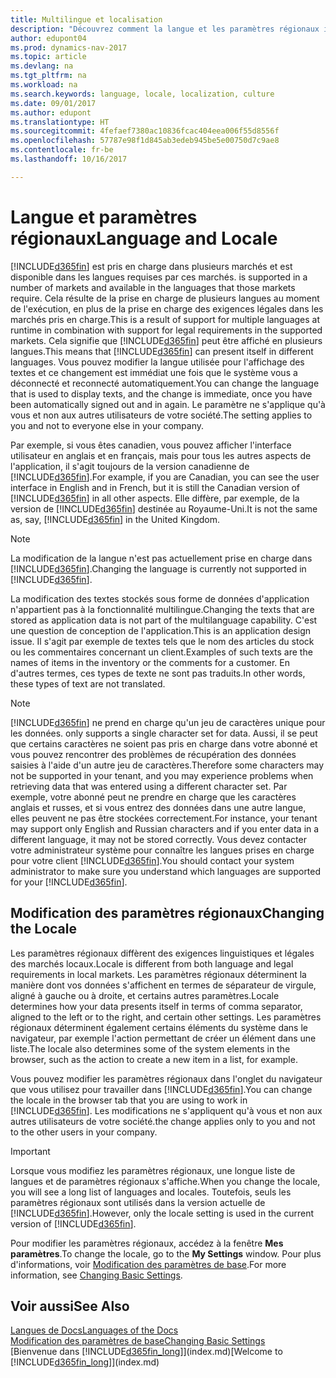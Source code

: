 ```yaml
---
title: Multilingue et localisation
description: "Découvrez comment la langue et les paramètres régionaux influencent votre expérience dans Dynamics NAV."
author: edupont04
ms.prod: dynamics-nav-2017
ms.topic: article
ms.devlang: na
ms.tgt_pltfrm: na
ms.workload: na
ms.search.keywords: language, locale, localization, culture
ms.date: 09/01/2017
ms.author: edupont
ms.translationtype: HT
ms.sourcegitcommit: 4fefaef7380ac10836fcac404eea006f55d8556f
ms.openlocfilehash: 57787e98f1d845ab3edeb945be5e00750d7c9ae8
ms.contentlocale: fr-be
ms.lasthandoff: 10/16/2017

---
```

# <a name="language-and-locale"></a><span data-ttu-id="cea28-103">Langue et paramètres régionaux</span><span class="sxs-lookup"><span data-stu-id="cea28-103">Language and Locale</span></span>
[!INCLUDE[d365fin](includes/d365fin_md.md)]<span data-ttu-id="cea28-104"> est pris en charge dans plusieurs marchés et est disponible dans les langues requises par ces marchés.</span><span class="sxs-lookup"><span data-stu-id="cea28-104"> is supported in a number of markets and available in the languages that those markets require.</span></span> <span data-ttu-id="cea28-105">Cela résulte de la prise en charge de plusieurs langues au moment de l'exécution, en plus de la prise en charge des exigences légales dans les marchés pris en charge.</span><span class="sxs-lookup"><span data-stu-id="cea28-105">This is a result of support for multiple languages at runtime in combination with support for legal requirements in the supported markets.</span></span> <span data-ttu-id="cea28-106">Cela signifie que [!INCLUDE[d365fin](includes/d365fin_md.md)] peut être affiché en plusieurs langues.</span><span class="sxs-lookup"><span data-stu-id="cea28-106">This means that [!INCLUDE[d365fin](includes/d365fin_md.md)] can present itself in different languages.</span></span> <span data-ttu-id="cea28-107">Vous pouvez modifier la langue utilisée pour l'affichage des textes et ce changement est immédiat une fois que le système vous a déconnecté et reconnecté automatiquement.</span><span class="sxs-lookup"><span data-stu-id="cea28-107">You can change the language that is used to display texts, and the change is immediate, once you have been automatically signed out and in again.</span></span> <span data-ttu-id="cea28-108">Le paramètre ne s'applique qu'à vous et non aux autres utilisateurs de votre société.</span><span class="sxs-lookup"><span data-stu-id="cea28-108">The setting applies to you and not to everyone else in your company.</span></span>  

<span data-ttu-id="cea28-109">Par exemple, si vous êtes canadien, vous pouvez afficher l'interface utilisateur en anglais et en français, mais pour tous les autres aspects de l'application, il s'agit toujours de la version canadienne de [!INCLUDE[d365fin](includes/d365fin_md.md)].</span><span class="sxs-lookup"><span data-stu-id="cea28-109">For example, if you are Canadian, you can see the user interface in English and in French, but it is still the Canadian version of [!INCLUDE[d365fin](includes/d365fin_md.md)] in all other aspects.</span></span> <span data-ttu-id="cea28-110">Elle diffère, par exemple, de la version de [!INCLUDE[d365fin](includes/d365fin_md.md)] destinée au Royaume-Uni.</span><span class="sxs-lookup"><span data-stu-id="cea28-110">It is not the same as, say, [!INCLUDE[d365fin](includes/d365fin_md.md)] in the United Kingdom.</span></span>  

> [!NOTE]  
>  <span data-ttu-id="cea28-111">La modification de la langue n'est pas actuellement prise en charge dans [!INCLUDE[d365fin](includes/d365fin_md.md)].</span><span class="sxs-lookup"><span data-stu-id="cea28-111">Changing the language is currently not supported in [!INCLUDE[d365fin](includes/d365fin_md.md)].</span></span>

<span data-ttu-id="cea28-112">La modification des textes stockés sous forme de données d'application n'appartient pas à la fonctionnalité multilingue.</span><span class="sxs-lookup"><span data-stu-id="cea28-112">Changing the texts that are stored as application data is not part of the multilanguage capability.</span></span> <span data-ttu-id="cea28-113">C'est une question de conception de l'application.</span><span class="sxs-lookup"><span data-stu-id="cea28-113">This is an application design issue.</span></span> <span data-ttu-id="cea28-114">Il s'agit par exemple de textes tels que le nom des articles du stock ou les commentaires concernant un client.</span><span class="sxs-lookup"><span data-stu-id="cea28-114">Examples of such texts are the names of items in the inventory or the comments for a customer.</span></span> <span data-ttu-id="cea28-115">En d'autres termes, ces types de texte ne sont pas traduits.</span><span class="sxs-lookup"><span data-stu-id="cea28-115">In other words, these types of text are not translated.</span></span>  

> [!NOTE]  
>  [!INCLUDE[d365fin](includes/d365fin_md.md)]<span data-ttu-id="cea28-116"> ne prend en charge qu'un jeu de caractères unique pour les données.</span><span class="sxs-lookup"><span data-stu-id="cea28-116"> only supports a single character set for data.</span></span> <span data-ttu-id="cea28-117">Aussi, il se peut que certains caractères ne soient pas pris en charge dans votre abonné et vous pouvez rencontrer des problèmes de récupération des données saisies à l'aide d'un autre jeu de caractères.</span><span class="sxs-lookup"><span data-stu-id="cea28-117">Therefore some characters may not be supported in your tenant, and you may experience problems when retrieving data that was entered using a different character set.</span></span> <span data-ttu-id="cea28-118">Par exemple, votre abonné peut ne prendre en charge que les caractères anglais et russes, et si vous entrez des données dans une autre langue, elles peuvent ne pas être stockées correctement.</span><span class="sxs-lookup"><span data-stu-id="cea28-118">For instance, your tenant may support only English and Russian characters and if you enter data in a different language, it may not be stored correctly.</span></span> <span data-ttu-id="cea28-119">Vous devez contacter votre administrateur système pour connaître les langues prises en charge pour votre client [!INCLUDE[d365fin](includes/d365fin_md.md)].</span><span class="sxs-lookup"><span data-stu-id="cea28-119">You should contact your system administrator to make sure you understand which languages are supported for your [!INCLUDE[d365fin](includes/d365fin_md.md)].</span></span>  

## <a name="changing-the-locale"></a><span data-ttu-id="cea28-120">Modification des paramètres régionaux</span><span class="sxs-lookup"><span data-stu-id="cea28-120">Changing the Locale</span></span>
<span data-ttu-id="cea28-121">Les paramètres régionaux diffèrent des exigences linguistiques et légales des marchés locaux.</span><span class="sxs-lookup"><span data-stu-id="cea28-121">Locale is different from both language and legal requirements in local markets.</span></span> <span data-ttu-id="cea28-122">Les paramètres régionaux déterminent la manière dont vos données s'affichent en termes de séparateur de virgule, aligné à gauche ou à droite, et certains autres paramètres.</span><span class="sxs-lookup"><span data-stu-id="cea28-122">Locale determines how your data presents itself in terms of comma separator, aligned to the left or to the right, and certain other settings.</span></span> <span data-ttu-id="cea28-123">Les paramètres régionaux déterminent également certains éléments du système dans le navigateur, par exemple l'action permettant de créer un élément dans une liste.</span><span class="sxs-lookup"><span data-stu-id="cea28-123">The locale also determines some of the system elements in the browser, such as the action to create a new item in a list, for example.</span></span>  

<span data-ttu-id="cea28-124">Vous pouvez modifier les paramètres régionaux dans l'onglet du navigateur que vous utilisez pour travailler dans [!INCLUDE[d365fin](includes/d365fin_md.md)].</span><span class="sxs-lookup"><span data-stu-id="cea28-124">You can change the locale in the browser tab that you are using to work in [!INCLUDE[d365fin](includes/d365fin_md.md)].</span></span> <span data-ttu-id="cea28-125">Les modifications ne s'appliquent qu'à vous et non aux autres utilisateurs de votre société.</span><span class="sxs-lookup"><span data-stu-id="cea28-125">the change applies only to you and not to the other users in your company.</span></span>  

> [!IMPORTANT]  
>  <span data-ttu-id="cea28-126">Lorsque vous modifiez les paramètres régionaux, une longue liste de langues et de paramètres régionaux s'affiche.</span><span class="sxs-lookup"><span data-stu-id="cea28-126">When you change the locale, you will see a long list of languages and locales.</span></span> <span data-ttu-id="cea28-127">Toutefois, seuls les paramètres régionaux sont utilisés dans la version actuelle de [!INCLUDE[d365fin](includes/d365fin_md.md)].</span><span class="sxs-lookup"><span data-stu-id="cea28-127">However, only the locale setting is used in the current version of [!INCLUDE[d365fin](includes/d365fin_md.md)].</span></span>  

<span data-ttu-id="cea28-128">Pour modifier les paramètres régionaux, accédez à la fenêtre **Mes paramètres**.</span><span class="sxs-lookup"><span data-stu-id="cea28-128">To change the locale, go to the **My Settings** window.</span></span> <span data-ttu-id="cea28-129">Pour plus d'informations, voir [Modification des paramètres de base](ui-change-basic-settings.md).</span><span class="sxs-lookup"><span data-stu-id="cea28-129">For more information, see [Changing Basic Settings](ui-change-basic-settings.md).</span></span>  

## <a name="see-also"></a><span data-ttu-id="cea28-130">Voir aussi</span><span class="sxs-lookup"><span data-stu-id="cea28-130">See Also</span></span>  
[<span data-ttu-id="cea28-131">Langues de Docs</span><span class="sxs-lookup"><span data-stu-id="cea28-131">Languages of the Docs</span></span>](about-languages.md)  
[<span data-ttu-id="cea28-132">Modification des paramètres de base</span><span class="sxs-lookup"><span data-stu-id="cea28-132">Changing Basic Settings</span></span>](ui-change-basic-settings.md)  
<span data-ttu-id="cea28-133">[Bienvenue dans [!INCLUDE[d365fin_long](includes/d365fin_long_md.md)]](index.md)</span><span class="sxs-lookup"><span data-stu-id="cea28-133">[Welcome to [!INCLUDE[d365fin_long](includes/d365fin_long_md.md)]](index.md)</span></span>  

